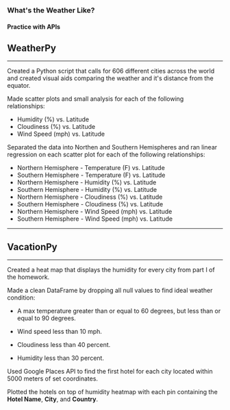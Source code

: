 ### What's the Weather Like? 
#### Practice with APIs


## WeatherPy
______________________________________________

Created a Python script that calls for 606 different cities across the world and created visual aids comparing the weather and it's distance from the equator.

Made scatter plots and small analysis for each of the following relationships: 
* Humidity (%) vs. Latitude
* Cloudiness (%) vs. Latitude
* Wind Speed (mph) vs. Latitude

Separated the data into Northen and Southern Hemispheres and ran linear regression on each scatter plot for each of the following relationships: 
* Northern Hemisphere - Temperature (F) vs. Latitude
* Southern Hemisphere - Temperature (F) vs. Latitude
* Northern Hemisphere - Humidity (%) vs. Latitude
* Southern Hemisphere - Humidity (%) vs. Latitude
* Northern Hemisphere - Cloudiness (%) vs. Latitude
* Southern Hemisphere - Cloudiness (%) vs. Latitude
* Northern Hemisphere - Wind Speed (mph) vs. Latitude
* Southern Hemisphere - Wind Speed (mph) vs. Latitude
______________________________________________

## VacationPy
______________________________________________


Created a heat map that displays the humidity for every city from part I of the homework.

Made a clean DataFrame by dropping all null values to find ideal weather condition:

  * A max temperature greater than or equal to 60 degrees, but less than or equal to 90 degrees.

  * Wind speed less than 10 mph.

  * Cloudiness less than 40 percent.
  
  * Humidity less than 30 percent.

Used Google Places API to find the first hotel for each city located within 5000 meters of set coordinates.

Plotted the hotels on top of humidity heatmap with each pin containing the **Hotel Name**, **City**, and **Country**.
